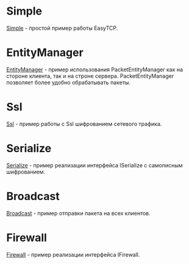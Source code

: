 # Simple
[Simple](https://github.com/Camyil-89/EasyTCP/tree/master/TestClient/Examples/Simple) - простой пример работы EasyTCP.
# EntityManager
[EntityManager](https://github.com/Camyil-89/EasyTCP/tree/master/TestClient/Examples/EntityManager) - пример использования PacketEntityManager как на стороне клиента, так и на строне сервера. PacketEntityManager позволяет более удобно обрабатывать пакеты.
# Ssl
[Ssl](https://github.com/Camyil-89/EasyTCP/tree/master/TestClient/Examples/Ssl) - пример работы с Ssl шифрованием сетевого трафика.
# Serialize
[Serialize](https://github.com/Camyil-89/EasyTCP/tree/master/TestClient/Examples/Serialize) - пример реализации интерфейса ISerialize с самописным шифрованием.
# Broadcast
[Broadcast](https://github.com/Camyil-89/EasyTCP/tree/master/TestClient/Examples/Broadcast) - пример отправки пакета на всех клиентов.
# Firewall
[Firewall](https://github.com/Camyil-89/EasyTCP/tree/master/TestClient/Examples/Firewall) - пример реализации интерфейса IFirewall.
